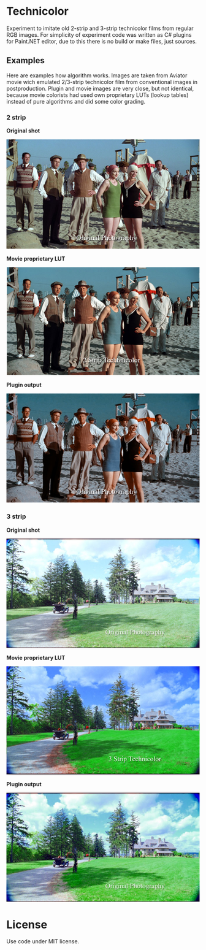 # Technicolor #

Experiment to imitate old 2-strip and 3-strip technicolor films from regular RGB images. For simplicity of experiment code was written as C# plugins for Paint.NET editor, due to this there is no build or make files, just sources.

## Examples ##

Here are examples how algorithm works. Images are taken from Aviator movie wich emulated 2/3-strip technicolor film from conventional images in postproduction. Plugin and movie images are very close, but not identical, because movie colorists had used own proprietary LUTs (lookup tables) instead of pure algorithms and did some color grading.

### 2 strip ###

**Original shot**

![](images/2strip-original.jpg)

**Movie proprietary LUT**

![](images/2strip-movie.jpg)

**Plugin output**

![](images/2strip-plugin.jpg)

### 3 strip ###

**Original shot**

![](images/3strip-original.jpg)

**Movie proprietary LUT**

![](images/3strip-movie.jpg)

**Plugin output**

![](images/3strip-plugin.jpg)

# License

Use code under MIT license.